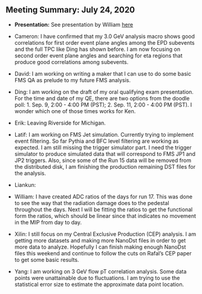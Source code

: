 Meeting Summary: July 24, 2020
---------------------------------

- **Presentation:** See presentation by William [here](https://drive.google.com/drive/folders/1Augo4GibCu58aF7Z4n3FlL9BccgP9SvZ)

- Cameron: I have confirmed that my 3.0 GeV analysis macro shows good correlations for first order event plane angles among the EPD subevents and the full TPC like Ding has shown before. I am now focusing on second order event plane angles and searching for eta regions that produce good correlations among subevents.

- David: I am working on writing a maker that I can use to do some basic FMS QA as prelude to my future FMS analysis.
- Ding: I am working on the draft of my oral qualifying exam presentation. For the time and date of my QE, there are two options from the doodle poll:  1. Sep. 9, 2:00 - 4:00 PM (PST); 2. Sep. 11, 2:00 - 4:00 PM (PST). I wonder which one of those times works for Ken.

- Erik: Leaving Riverside for Michigan.

- Latif: I am working on FMS Jet simulation. Currently trying to implement event filtering. So far Pythia and BFC level filtering are working as expected. I am still missing the trigger simulator part. I need the trigger simulator to produce simulated data that will correspond to FMS JP1 and JP2 triggers. Also, since some of the Run 15 data will be removed from the distributed disk, I am finishing the production remaining DST files for the analysis.

- Liankun:

- William: I have created ADC ratios of the days for run 17. This was done to see the way that the radiation damage does to the pedestal throughout the days. Next I will be fitting the ratios to get the functional form the ratios, which should be linear since that indicates no movement in the MIP from day to day.

- Xilin: I still focus on my Central Exclusive Production (CEP) analysis. I am getting more datasets and making more NanoDst files in order to get more data to analyze. Hopefully I can finish making enough NanoDst files this weekend and continue to follow the cuts on Rafal’s CEP paper to get some basic results.

- Yang: I am working on 3 GeV flow pT correlation analysis. Some data points were unattainable due to fluctuations. I am trying to use the statistical error size to estimate the approximate data point location.

